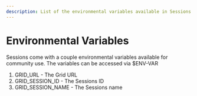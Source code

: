 ```yaml
---
description: List of the environmental variables available in Sessions
---
```


# Environmental Variables
Sessions come with a couple environmental variables available for community use. The variables can be accessed via $ENV-VAR

1. GRID_URL - The Grid URL
2. GRID_SESSION_ID - The Sessions ID
3. GRID_SESSION_NAME - The Sessions name
